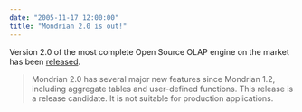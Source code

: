 ```yaml
---
date: "2005-11-17 12:00:00"
title: "Mondrian 2.0 is out!"
---
```




Version 2.0 of the most complete Open Source OLAP engine on the market has been [released](http://sourceforge.net/projects/mondrian/).
> Mondrian 2.0 has several major new features since Mondrian 1.2, including aggregate tables and user-defined functions. This release is a release candidate. It is not suitable for production applications.


